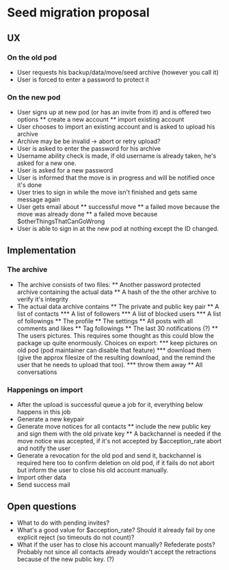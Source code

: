 # Seed migration proposal

## UX

### On the old pod 

* User requests his backup/data/move/seed archive (however you call it)
* User is forced to enter a password to protect it

### On the new pod

* User signs up at new pod (or has an invite from it) and is offered two options
** create a new account
** import existing account
* User chooses to import an existing account and is asked to upload his archive
* Archive may be be invalid -> abort or retry upload?
* User is asked to enter the password for his archive
* Username ability check is made, if old username is already taken, he's asked for a new one.
* User is asked for a new password
* User is informed that the move is in progress and will be notified once it's done
* User tries to sign in while the move isn't finished and gets same message again
* User gets email about
** successful move
** a failed move because the move was already done
** a failed move because $otherThingsThatCanGoWrong
* User is able to sign in at the new pod at nothing except the ID changed.

## Implementation

### The archive

* The archive consists of two files:
** Another password protected archive containing the actual data
** A hash of the the other archive to verify it's integrity
* The actual data archive contains
** The private and public key pair
** A list of contacts
*** A list of followers
*** A list of blocked users
*** A list of followings
** The profile
** The settings
** All posts with all comments and likes
** Tag followings
** The last 30 notifications (?)
** The users pictures. This requires some thought as this could blow the package up quite enormously. Choices on export:
*** keep pictures on old pod (pod maintainer can disable that feature)
*** download them (give the approx filesize of the resulting download, and the remind the user that he needs to upload that too).
*** throw them away
** All conversations

### Happenings on import

* After the upload is successful queue a job for it, everything below happens in this job
* Generate a new keypair
* Generate move notices for all contacts
** include the new public key and sign them with the old private key
** A backchannel is needed if the move notice was accepted, if it's not accepted by $acception_rate abort and notify the user
* Generate a revocation for the old pod and send it, backchannel is required here too to confirm deletion on old pod, if it fails do not abort but inform the user to close his old account manually.
* Import other data
* Send success mail


## Open questions

* What to do with pending invites?
* What's a good value for $acception_rate? Should it already fail by one explicit reject (so timeouts do not count)?
* What if the user has to close his account manually? Refederate posts? Probably not since all contacts already wouldn't accept the retractions because of the new public key. (?)
